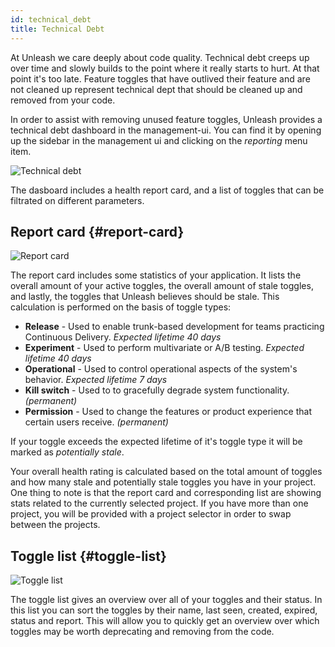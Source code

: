 ```yaml
---
id: technical_debt
title: Technical Debt
---
```


At Unleash we care deeply about code quality. Technical debt creeps up over time and slowly builds to the point where it really starts to hurt. At that point it's too late. Feature toggles that have outlived their feature and are not cleaned up represent technical dept that should be cleaned up and removed from your code.

In order to assist with removing unused feature toggles, Unleash provides a technical debt dashboard in the management-ui. You can find it by opening up the sidebar in the management ui and clicking on the _reporting_ menu item.

![Technical debt](/img/reporting.png)

The dasboard includes a health report card, and a list of toggles that can be filtrated on different parameters.

## Report card {#report-card}

![Report card](/img/reportcard.png)

The report card includes some statistics of your application. It lists the overall amount of your active toggles, the overall amount of stale toggles, and lastly, the toggles that Unleash believes should be stale. This calculation is performed on the basis of toggle types:

- **Release** - Used to enable trunk-based development for teams practicing Continuous Delivery. _Expected lifetime 40 days_
- **Experiment** - Used to perform multivariate or A/B testing. _Expected lifetime 40 days_
- **Operational** - Used to control operational aspects of the system's behavior. _Expected lifetime 7 days_
- **Kill switch** - Used to to gracefully degrade system functionality. _(permanent)_
- **Permission** - Used to change the features or product experience that certain users receive. _(permanent)_

If your toggle exceeds the expected lifetime of it's toggle type it will be marked as _potentially stale_.

Your overall health rating is calculated based on the total amount of toggles and how many stale and potentially stale toggles you have in your project. One thing to note is that the report card and corresponding list are showing stats related to the currently selected project. If you have more than one project, you will be provided with a project selector in order to swap between the projects.

## Toggle list {#toggle-list}

![Toggle list](/img/togglelist.png)

The toggle list gives an overview over all of your toggles and their status. In this list you can sort the toggles by their name, last seen, created, expired, status and report. This will allow you to quickly get an overview over which toggles may be worth deprecating and removing from the code.

